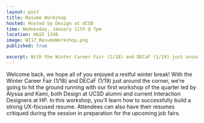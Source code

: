 ```yaml
---
layout: post
title: Resume Workshop
hosted: Hosted by Design at UCSD
time: Wednesday, January 11th @ 7pm
location: H&SS 1346
image: WI17_ResumeWorkshop.png
published: true

excerpt: With the Winter Career Fair (1/18) and DECaF (1/19) just around the corner, we’re going to hit the ground running with our first workshop of the quarter led by Alyssa and Kami, both Design at UCSD alumni and current Interaction Designers at HP. In this workshop, you’ll learn how to successfully build a strong UX-focused resume. Attendees can also have their resumes critiqued during the session in preparation for the upcoming job fairs.
---
```

Welcome back, we hope all of you enjoyed a restful winter break! With the Winter Career Fair (1/18) and DECaF (1/19) just around the corner, we’re going to hit the ground running with our first workshop of the quarter led by Alyssa and Kami, both Design at UCSD alumni and current Interaction Designers at HP. In this workshop, you’ll learn how to successfully build a strong UX-focused resume. Attendees can also have their resumes critiqued during the session in preparation for the upcoming job fairs.